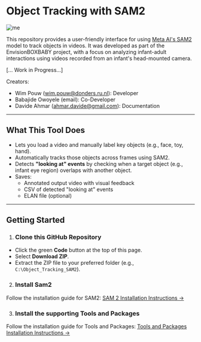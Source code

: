 # Object Tracking with SAM2

![me](https://github.com/DavAhm/EnvisionObjectAnnotator/blob/main/extra/Video_Process.gif)

This repository provides a user-friendly interface for using [Meta AI's SAM2](https://github.com/facebookresearch/sam2) model to track objects in videos. It was developed as part of the EnvisionBOXBABY project, with a focus on analyzing infant-adult interactions using videos recorded from an infant's head-mounted camera.



[... Work in Progress...]

Creators:
- Wim Pouw (wim.pouw@donders.ru.nl): Developer
- Babajide Owoyele (email): Co-Developer
- Davide Ahmar (ahmar.davide@gmail.com): Documentation
---

##  What This Tool Does

- Lets you load a video and manually label key objects (e.g., face, toy, hand).
- Automatically tracks those objects across frames using SAM2.
- Detects **"looking at" events** by checking when a target object (e.g., infant eye region) overlaps with another object.
- Saves:
  - Annotated output video with visual feedback
  - CSV of detected "looking at" events
  - ELAN file (optional)

---

## Getting Started

1. ### Clone this GitHub Repository
  - Click the green **Code** button at the top of this page.
  - Select **Download ZIP**.
  - Extract the ZIP file to your preferred folder (e.g., `C:\Object_Tracking_SAM2`).

2. ### Install Sam2 
Follow the installation guide for SAM2: [SAM 2 Installation Instructions →](docs/installation_SAM2.md)

3. ### Install the supporting Tools and Packages 
Follow the installation guide for Tools and Packages: [Tools and Packages Installation Instructions →](docs/installation_tools_packages.md)
